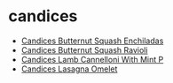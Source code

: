 # candices

 * [Candices Butternut Squash Enchiladas](../../index/c/candices-butternut-squash-enchiladas.json)
 * [Candices Butternut Squash Ravioli](../../index/c/candices-butternut-squash-ravioli.json)
 * [Candices Lamb Cannelloni With Mint P](../../index/c/candices-lamb-cannelloni-with-mint-p.json)
 * [Candices Lasagna Omelet](../../index/c/candices-lasagna-omelet.json)
